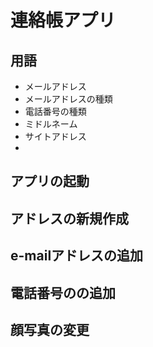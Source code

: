 # 連絡帳アプリ

## 用語

  * メールアドレス
  * メールアドレスの種類
  * 電話番号の種類
  * ミドルネーム
  * サイトアドレス
  * 
  

## アプリの起動

## アドレスの新規作成

## e-mailアドレスの追加

## 電話番号のの追加

## 顔写真の変更


